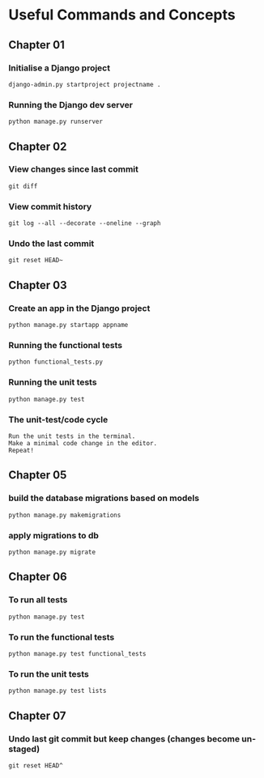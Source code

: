 # Useful Commands and Concepts

## Chapter 01

### Initialise a Django project

`django-admin.py startproject projectname .`

### Running the Django dev server

`python manage.py runserver`

## Chapter 02

### View changes since last commit

`git diff`

### View commit history

`git log --all --decorate --oneline --graph`

### Undo the last commit

`git reset HEAD~`

## Chapter 03

### Create an app in the Django project

`python manage.py startapp appname`

### Running the functional tests

`python functional_tests.py`

### Running the unit tests

`python manage.py test`

### The unit-test/code cycle

    Run the unit tests in the terminal.
    Make a minimal code change in the editor.
    Repeat!

## Chapter 05

### build the database migrations based on models

`python manage.py makemigrations`

### apply migrations to db

`python manage.py migrate`

## Chapter 06

### To run all tests

`python manage.py test`

### To run the functional tests

`python manage.py test functional_tests`

### To run the unit tests

`python manage.py test lists`

## Chapter 07

### Undo last git commit but keep changes (changes become un-staged)

`git reset HEAD^`